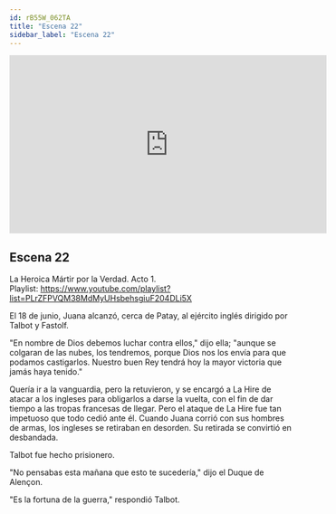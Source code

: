 ```yaml
---
id: rB55W_062TA
title: "Escena 22"
sidebar_label: "Escena 22"
---
```


<div class="video-float-container">
  <iframe
    width="560"
    height="315"
    src="https://www.youtube.com/embed/rB55W_062TA"
    title="YouTube video player"
    frameborder="0"
    allow="accelerometer; autoplay; clipboard-write; encrypted-media; gyroscope; picture-in-picture; web-share"
    referrerpolicy="strict-origin-when-cross-origin"
    allowfullscreen
  ></iframe>
</div>

## Escena 22

La Heroica Mártir por la Verdad. Acto 1.  
Playlist: https://www.youtube.com/playlist?list=PLrZFPVQM38MdMyUHsbehsgiuF204DLi5X

El 18 de junio, Juana alcanzó, cerca de Patay, al ejército inglés dirigido por Talbot y Fastolf.

"En nombre de Dios debemos luchar contra ellos," dijo ella; "aunque se colgaran de las nubes, los tendremos, porque Dios nos los envía para que podamos castigarlos. Nuestro buen Rey tendrá hoy la mayor victoria que jamás haya tenido."

Quería ir a la vanguardia, pero la retuvieron, y se encargó a La Hire de atacar a los ingleses para obligarlos a darse la vuelta, con el fin de dar tiempo a las tropas francesas de llegar. Pero el ataque de La Hire fue tan impetuoso que todo cedió ante él. Cuando Juana corrió con sus hombres de armas, los ingleses se retiraban en desorden. Su retirada se convirtió en desbandada.

Talbot fue hecho prisionero.

"No pensabas esta mañana que esto te sucedería," dijo el Duque de Alençon.

"Es la fortuna de la guerra," respondió Talbot.
